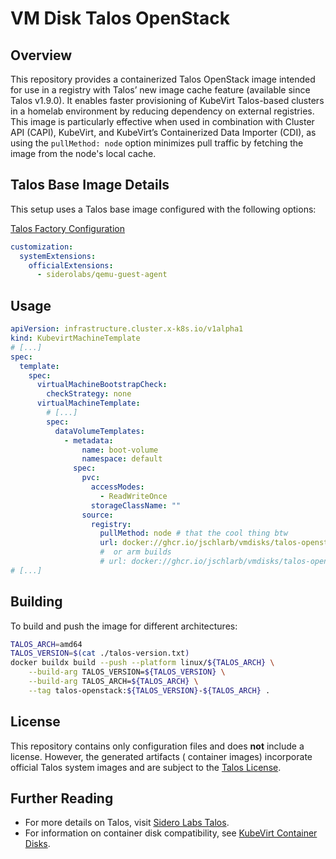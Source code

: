 # VM Disk Talos OpenStack

## Overview

This repository provides a containerized Talos OpenStack image intended for use in a registry with Talos’ new image
cache feature (available since Talos v1.9.0). It enables faster provisioning of KubeVirt Talos-based clusters in a
homelab environment by reducing dependency on external registries. This image is particularly effective when used in
combination with Cluster API (CAPI), KubeVirt, and KubeVirt’s Containerized Data Importer (CDI), as using the
`pullMethod: node` option minimizes pull traffic by fetching the image from the node's local cache.

## Talos Base Image Details

This setup uses a Talos base image configured with the following options:

[Talos Factory Configuration](https://factory.talos.dev/?arch=amd64&cmdline-set=true&extensions=-&extensions=siderolabs%2Fqemu-guest-agent&platform=openstack&target=cloud)

```yaml
customization:
  systemExtensions:
    officialExtensions:
      - siderolabs/qemu-guest-agent
```

## Usage

```yaml
apiVersion: infrastructure.cluster.x-k8s.io/v1alpha1
kind: KubevirtMachineTemplate
# [...]
spec:
  template:
    spec:
      virtualMachineBootstrapCheck:
        checkStrategy: none
      virtualMachineTemplate:
        # [...]
        spec:
          dataVolumeTemplates:
            - metadata:
                name: boot-volume
                namespace: default
              spec:
                pvc:
                  accessModes:
                    - ReadWriteOnce
                  storageClassName: ""
                source:
                  registry:
                    pullMethod: node # that the cool thing btw
                    url: docker://ghcr.io/jschlarb/vmdisks/talos-openstack:v1.9.5-amd64
                    #  or arm builds
                    # url: docker://ghcr.io/jschlarb/vmdisks/talos-openstack:v1.9.4-arm64 
# [...]
```

## Building

To build and push the image for different architectures:

```sh
TALOS_ARCH=amd64
TALOS_VERSION=$(cat ./talos-version.txt)
docker buildx build --push --platform linux/${TALOS_ARCH} \
    --build-arg TALOS_VERSION=${TALOS_VERSION} \
    --build-arg TALOS_ARCH=${TALOS_ARCH} \
    --tag talos-openstack:${TALOS_VERSION}-${TALOS_ARCH} .
```

## License

This repository contains only configuration files and does **not** include a license. However, the generated artifacts (
container images) incorporate official Talos system images and are subject to
the [Talos License](https://github.com/siderolabs/talos/blob/main/LICENSE).

## Further Reading

- For more details on Talos, visit [Sidero Labs Talos](https://www.talos.dev/).
- For information on container disk compatibility,
  see [KubeVirt Container Disks](https://kubevirt.io/user-guide/storage/disks_and_volumes/#containerdisk-workflow-example).

